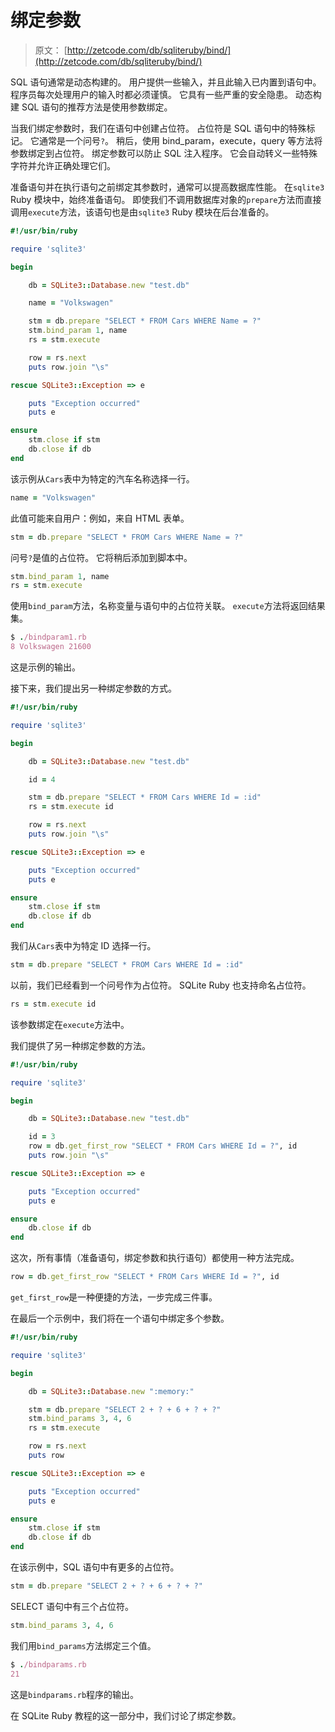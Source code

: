 # 绑定参数

> 原文： [http://zetcode.com/db/sqliteruby/bind/](http://zetcode.com/db/sqliteruby/bind/)

SQL 语句通常是动态构建的。 用户提供一些输入，并且此输入已内置到语句中。 程序员每次处理用户的输入时都必须谨慎。 它具有一些严重的安全隐患。 动态构建 SQL 语句的推荐方法是使用参数绑定。

当我们绑定参数时，我们在语句中创建占位符。 占位符是 SQL 语句中的特殊标记。 它通常是一个问号`?`。 稍后，使用 bind_param，execute，query 等方法将参数绑定到占位符。 绑定参数可以防止 SQL 注入程序。 它会自动转义一些特殊字符并允许正确处理它们。

准备语句并在执行语句之前绑定其参数时，通常可以提高数据库性能。 在`sqlite3` Ruby 模块中，始终准备语句。 即使我们不调用数据库对象的`prepare`方法而直接调用`execute`方法，该语句也是由`sqlite3` Ruby 模块在后台准备的。

```ruby
#!/usr/bin/ruby

require 'sqlite3'

begin

    db = SQLite3::Database.new "test.db"

    name = "Volkswagen"

    stm = db.prepare "SELECT * FROM Cars WHERE Name = ?"
    stm.bind_param 1, name
    rs = stm.execute

    row = rs.next    
    puts row.join "\s"

rescue SQLite3::Exception => e 

    puts "Exception occurred"
    puts e

ensure
    stm.close if stm
    db.close if db
end

```

该示例从`Cars`表中为特定的汽车名称选择一行。

```ruby
name = "Volkswagen"

```

此值可能来自用户：例如，来自 HTML 表单。

```ruby
stm = db.prepare "SELECT * FROM Cars WHERE Name = ?"

```

问号`?`是值的占位符。 它将稍后添加到脚本中。

```ruby
stm.bind_param 1, name
rs = stm.execute

```

使用`bind_param`方法，名称变量与语句中的占位符关联。 `execute`方法将返回结果集。

```ruby
$ ./bindparam1.rb 
8 Volkswagen 21600

```

这是示例的输出。

接下来，我们提出另一种绑定参数的方式。

```ruby
#!/usr/bin/ruby

require 'sqlite3'

begin

    db = SQLite3::Database.new "test.db"

    id = 4

    stm = db.prepare "SELECT * FROM Cars WHERE Id = :id"
    rs = stm.execute id

    row = rs.next    
    puts row.join "\s"

rescue SQLite3::Exception => e 

    puts "Exception occurred"
    puts e

ensure
    stm.close if stm
    db.close if db
end

```

我们从`Cars`表中为特定 ID 选择一行。

```ruby
stm = db.prepare "SELECT * FROM Cars WHERE Id = :id"

```

以前，我们已经看到一个问号作为占位符。 SQLite Ruby 也支持命名占位符。

```ruby
rs = stm.execute id

```

该参数绑定在`execute`方法中。

我们提供了另一种绑定参数的方法。

```ruby
#!/usr/bin/ruby

require 'sqlite3'

begin

    db = SQLite3::Database.new "test.db"

    id = 3
    row = db.get_first_row "SELECT * FROM Cars WHERE Id = ?", id       
    puts row.join "\s"

rescue SQLite3::Exception => e 

    puts "Exception occurred"
    puts e

ensure
    db.close if db
end

```

这次，所有事情（准备语句，绑定参数和执行语句）都使用一种方法完成。

```ruby
row = db.get_first_row "SELECT * FROM Cars WHERE Id = ?", id    

```

`get_first_row`是一种便捷的方法，一步完成三件事。

在最后一个示例中，我们将在一个语句中绑定多个参数。

```ruby
#!/usr/bin/ruby

require 'sqlite3'

begin

    db = SQLite3::Database.new ":memory:"

    stm = db.prepare "SELECT 2 + ? + 6 + ? + ?"
    stm.bind_params 3, 4, 6
    rs = stm.execute

    row = rs.next    
    puts row

rescue SQLite3::Exception => e 

    puts "Exception occurred"
    puts e

ensure
    stm.close if stm
    db.close if db
end

```

在该示例中，SQL 语句中有更多的占位符。

```ruby
stm = db.prepare "SELECT 2 + ? + 6 + ? + ?"

```

SELECT 语句中有三个占位符。

```ruby
stm.bind_params 3, 4, 6

```

我们用`bind_params`方法绑定三个值。

```ruby
$ ./bindparams.rb
21

```

这是`bindparams.rb`程序的输出。

在 SQLite Ruby 教程的这一部分中，我们讨论了绑定参数。